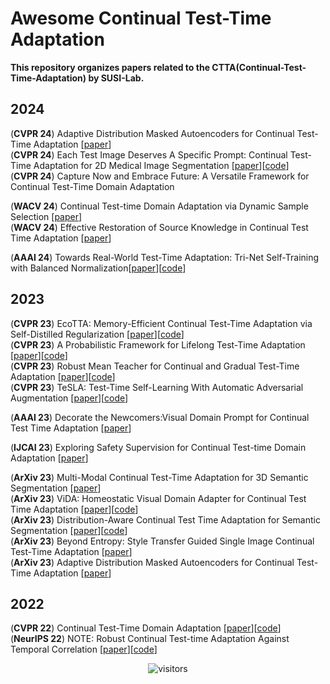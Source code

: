 # Awesome Continual Test-Time Adaptation
**This repository organizes papers related to the CTTA(Continual-Test-Time-Adaptation) by SUSI-Lab.**


## 2024
(**CVPR 24**) Adaptive Distribution Masked Autoencoders for Continual Test-Time Adaptation   [[paper](https://arxiv.org/pdf/2312.12480.pdf)]  
(**CVPR 24**) Each Test Image Deserves A Specific Prompt: Continual Test-Time Adaptation for 2D Medical Image Segmentation [[paper](https://arxiv.org/pdf/2311.18363.pdf)][[code](https://github.com/Chen-Ziyang/VPTTA)]  
(**CVPR 24**) Capture Now and Embrace Future: A Versatile Framework for Continual Test-Time Domain Adaptation

(**WACV 24**) Continual Test-time Domain Adaptation via Dynamic Sample Selection [[paper](https://openaccess.thecvf.com/content/WACV2024/papers/Wang_Continual_Test-Time_Domain_Adaptation_via_Dynamic_Sample_Selection_WACV_2024_paper.pdf)]  
(**WACV 24**) Effective Restoration of Source Knowledge in Continual Test Time Adaptation [[paper](https://openaccess.thecvf.com/content/WACV2024/html/Niloy_Effective_Restoration_of_Source_Knowledge_in_Continual_Test_Time_Adaptation_WACV_2024_paper.html)]  
<!-- (**WACV 24**) pSTarC: Pseudo Source Guided Target Clustering for Fully Test-Time Adaptation [[paper](https://openaccess.thecvf.com/content/WACV2024/papers/Sreenivas_pSTarC_Pseudo_Source_Guided_Target_Clustering_for_Fully_Test-Time_Adaptation_WACV_2024_paper.pdf)]  -->
<!-- (**WACV 24**) Layer-wise Auto-Weighting for Non-Stationary Test-Time Adaptation [[paper](https://openaccess.thecvf.com/content/WACV2024/html/Park_Layer-Wise_Auto-Weighting_for_Non-Stationary_Test-Time_Adaptation_WACV_2024_paper.html)][[code](https://github.com/junia3/LayerwiseTTA)]  -->
<!-- (**WACV 24**) Universal Test-time Adaptation through Weight Ensembling, Diversity Weighting,
and Prior Correction [[paper](https://openaccess.thecvf.com/content/WACV2024/papers/Marsden_Universal_Test-Time_Adaptation_Through_Weight_Ensembling_Diversity_Weighting_and_Prior_WACV_2024_paper.pdf)][[code](https://github.com/mariodoebler/test-time-adaptation)] -->


<!-- (**ICLR 24**) Active Test-Time Adaptation: Theoretical Analyses and An Algorithm [[paper](https://openreview.net/pdf?id=YHUGlwTzFB)]  -->

(**AAAI 24**) Towards Real-World Test-Time Adaptation: Tri-Net Self-Training with Balanced Normalization[[paper](https://arxiv.org/pdf/2309.14949.pdf)][[code](https://github.com/Gorilla-Lab-SCUT/TRIBE)]



## 2023

(**CVPR 23**) EcoTTA: Memory-Efficient Continual Test-Time Adaptation via Self-Distilled Regularization  [[paper](https://arxiv.org/pdf/2303.01904.pdf)][[code](https://github.com/Lily-Le/EcoTTA)]  
(**CVPR 23**) A Probabilistic Framework for Lifelong Test-Time Adaptation  [[paper](https://arxiv.org/pdf/2212.09713.pdf)][[code](https://github.com/dhanajitb/petal)]  
(**CVPR 23**) Robust Mean Teacher for Continual and Gradual Test-Time Adaptation  [[paper](https://arxiv.org/pdf/2211.13081.pdf)][[code](https://github.com/mariodoebler/test-time-adaptation)]  
(**CVPR 23**) TeSLA: Test-Time Self-Learning With Automatic Adversarial Augmentation  [[paper](https://openaccess.thecvf.com/content/CVPR2023/papers/Tomar_TeSLA_Test-Time_Self-Learning_With_Automatic_Adversarial_Augmentation_CVPR_2023_paper.pdf)][[code](https://github.com/devavratTomar/TeSLA)]


(**AAAI 23**) Decorate the Newcomers:Visual Domain Prompt for Continual Test Time Adaptation  [[paper](https://arxiv.org/pdf/2212.04145.pdf)]   

(**IJCAI 23**) Exploring Safety Supervision for Continual Test-time Domain Adaptation  [[paper](https://www.ijcai.org/proceedings/2023/0183.pdf)]  
 
(**ArXiv 23**) Multi-Modal Continual Test-Time Adaptation for 3D Semantic Segmentation  [[paper](https://arxiv.org/pdf/2303.10457.pdf)]  
(**ArXiv 23**) ViDA: Homeostatic Visual Domain Adapter for Continual Test Time Adaptation  [[paper](https://arxiv.org/pdf/2306.04344.pdf)][[code](https://github.com/Yangsenqiao/vida)]  
(**ArXiv 23**) Distribution-Aware Continual Test Time Adaptation for Semantic Segmentation  [[paper](https://arxiv.org/pdf/2309.13604.pdf)][[code](https://arxiv.org/pdf/2309.13604.pdf)]  
(**ArXiv 23**) Beyond Entropy: Style Transfer Guided Single Image Continual Test-Time Adaptation  [[paper](https://arxiv.org/pdf/2311.18270.pdf)]  
(**ArXiv 23**) Adaptive Distribution Masked Autoencoders for Continual Test-Time Adaptation  [[paper](https://arxiv.org/pdf/2312.12480.pdf)]  

## 2022

(**CVPR 22**) Continual Test-Time Domain Adaptation [[paper](https://arxiv.org/pdf/2203.13591.pdf)][[code](https://github.com/qinenergy/cotta)]  
(**NeurIPS 22**) NOTE: Robust Continual Test-time Adaptation Against Temporal Correlation  [[paper](https://arxiv.org/pdf/2208.05117.pdf)][[code](https://github.com/TaesikGong/NOTE)]  

<div align="center">

![visitors](https://visitor-badge.laobi.icu/badge?page_id=SUSI-Lab.750121247&left_color=green&right_color=red)

</div>
